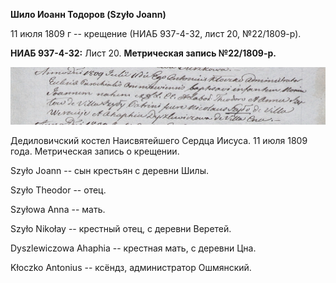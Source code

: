 **Шило Иоанн Тодоров (Szyło Joann)**

11 июля 1809 г -- крещение (НИАБ 937-4-32, лист 20, №22/1809-р).

**НИАБ 937-4-32:** Лист 20. **Метрическая запись №22/1809-р.**

![](./media/d4e86cbbdbf7c042acc4384d2600f58c1e4dc130.png)

Дедиловичский костел Наисвятейшего Сердца Иисуса. 11 июля 1809 года.
Метрическая запись о крещении.

Szyło Joann -- сын крестьян с деревни Шилы.

Szyło Theodor -- отец.

Szyłowa Anna -- мать.

Szyło Nikołay -- крестный отец, с деревни Веретей.

Dyszlewiczowa Ahaphia -- крестная мать, с деревни Цна.

Kłoczko Antonius -- ксёндз, администратор Ошмянский.
